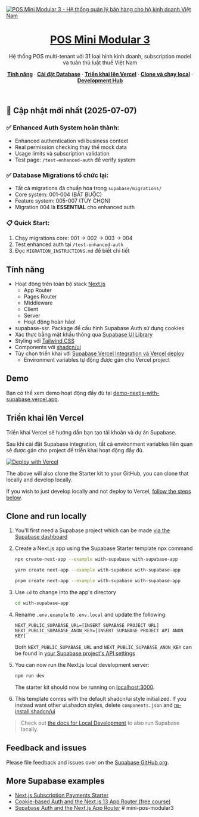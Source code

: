 <a href="https://demo-nextjs-with-supabase.vercel.app/">
  <img alt="POS Mini Modular 3 - Hệ thống quản lý bán hàng cho hộ kinh doanh Việt Nam" src="https://demo-nextjs-with-supabase.vercel.app/opengraph-image.png">
  <h1 align="center">POS Mini Modular 3</h1>
</a>

<p align="center">
 Hệ thống POS multi-tenant với 31 loại hình kinh doanh, subscription model và tuân thủ luật thuế Việt Nam
</p>

<p align="center">
  <a href="#tính-năng"><strong>Tính năng</strong></a> ·
  <a href="#cài-đặt-database"><strong>Cài đặt Database</strong></a> ·
  <a href="#triển-khai-lên-vercel"><strong>Triển khai lên Vercel</strong></a> ·
  <a href="#clone-và-chạy-local"><strong>Clone và chạy local</strong></a> ·
  <a href="#development-hub"><strong>Development Hub</strong></a>
</p>
<br/>

## 🚀 Cập nhật mới nhất (2025-07-07)

### ✅ **Enhanced Auth System hoàn thành:**
- Enhanced authentication với business context
- Real permission checking thay thế mock data
- Usage limits và subscription validation
- Test page: `/test-enhanced-auth` để verify system

### ✅ **Database Migrations tổ chức lại:**
- Tất cả migrations đã chuẩn hóa trong `supabase/migrations/`
- Core system: 001-004 (BẮT BUỘC)
- Feature system: 005-007 (TÙY CHỌN)
- Migration 004 là **ESSENTIAL** cho enhanced auth

### 📋 **Quick Start:**
1. Chạy migrations core: 001 → 002 → 003 → 004
2. Test enhanced auth tại `/test-enhanced-auth`
3. Đọc `MIGRATION_INSTRUCTIONS.md` để biết chi tiết

## Tính năng

- Hoạt động trên toàn bộ stack [Next.js](https://nextjs.org)
  - App Router
  - Pages Router  
  - Middleware
  - Client
  - Server
  - Hoạt động hoàn hảo!
- supabase-ssr. Package để cấu hình Supabase Auth sử dụng cookies
- Xác thực bằng mật khẩu thông qua [Supabase UI Library](https://supabase.com/ui/docs/nextjs/password-based-auth)
- Styling với [Tailwind CSS](https://tailwindcss.com)
- Components với [shadcn/ui](https://ui.shadcn.com/)
- Tùy chọn triển khai với [Supabase Vercel Integration và Vercel deploy](#deploy-your-own)
  - Environment variables tự động được gán cho Vercel project

## Demo

Bạn có thể xem demo hoạt động đầy đủ tại [demo-nextjs-with-supabase.vercel.app](https://demo-nextjs-with-supabase.vercel.app/).

## Triển khai lên Vercel

Triển khai Vercel sẽ hướng dẫn bạn tạo tài khoản và dự án Supabase.

Sau khi cài đặt Supabase integration, tất cả environment variables liên quan sẽ được gán cho project để triển khai hoạt động đầy đủ.

[![Deploy with Vercel](https://vercel.com/button)](https://vercel.com/new/clone?repository-url=https%3A%2F%2Fgithub.com%2Fvercel%2Fnext.js%2Ftree%2Fcanary%2Fexamples%2Fwith-supabase&project-name=nextjs-with-supabase&repository-name=nextjs-with-supabase&demo-title=nextjs-with-supabase&demo-description=This+starter+configures+Supabase+Auth+to+use+cookies%2C+making+the+user%27s+session+available+throughout+the+entire+Next.js+app+-+Client+Components%2C+Server+Components%2C+Route+Handlers%2C+Server+Actions+and+Middleware.&demo-url=https%3A%2F%2Fdemo-nextjs-with-supabase.vercel.app%2F&external-id=https%3A%2F%2Fgithub.com%2Fvercel%2Fnext.js%2Ftree%2Fcanary%2Fexamples%2Fwith-supabase&demo-image=https%3A%2F%2Fdemo-nextjs-with-supabase.vercel.app%2Fopengraph-image.png)

The above will also clone the Starter kit to your GitHub, you can clone that locally and develop locally.

If you wish to just develop locally and not deploy to Vercel, [follow the steps below](#clone-and-run-locally).

## Clone and run locally

1. You'll first need a Supabase project which can be made [via the Supabase dashboard](https://database.new)

2. Create a Next.js app using the Supabase Starter template npx command

   ```bash
   npx create-next-app --example with-supabase with-supabase-app
   ```

   ```bash
   yarn create next-app --example with-supabase with-supabase-app
   ```

   ```bash
   pnpm create next-app --example with-supabase with-supabase-app
   ```

3. Use `cd` to change into the app's directory

   ```bash
   cd with-supabase-app
   ```

4. Rename `.env.example` to `.env.local` and update the following:

   ```
   NEXT_PUBLIC_SUPABASE_URL=[INSERT SUPABASE PROJECT URL]
   NEXT_PUBLIC_SUPABASE_ANON_KEY=[INSERT SUPABASE PROJECT API ANON KEY]
   ```

   Both `NEXT_PUBLIC_SUPABASE_URL` and `NEXT_PUBLIC_SUPABASE_ANON_KEY` can be found in [your Supabase project's API settings](https://supabase.com/dashboard/project/_?showConnect=true)

5. You can now run the Next.js local development server:

   ```bash
   npm run dev
   ```

   The starter kit should now be running on [localhost:3000](http://localhost:3000/).

6. This template comes with the default shadcn/ui style initialized. If you instead want other ui.shadcn styles, delete `components.json` and [re-install shadcn/ui](https://ui.shadcn.com/docs/installation/next)

> Check out [the docs for Local Development](https://supabase.com/docs/guides/getting-started/local-development) to also run Supabase locally.

## Feedback and issues

Please file feedback and issues over on the [Supabase GitHub org](https://github.com/supabase/supabase/issues/new/choose).

## More Supabase examples

- [Next.js Subscription Payments Starter](https://github.com/vercel/nextjs-subscription-payments)
- [Cookie-based Auth and the Next.js 13 App Router (free course)](https://youtube.com/playlist?list=PL5S4mPUpp4OtMhpnp93EFSo42iQ40XjbF)
- [Supabase Auth and the Next.js App Router](https://github.com/supabase/supabase/tree/master/examples/auth/nextjs)
#   m i n i - p o s - m o d u l a r 3 
 
 
